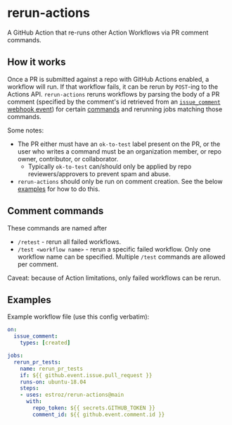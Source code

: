 # rerun-actions

A GitHub Action that re-runs other Action Workflows via PR comment commands.

## How it works

Once a PR is submitted against a repo with GitHub Actions enabled, a workflow
will run. If that workflow fails, it can be rerun by `POST`-ing to the Actions API.
`rerun-actions` reruns workflows by parsing the body of a PR comment (specified by the comment's id
retrieved from an [`issue_comment` webhook event][issue_comment_wh]) for certain [commands](#comment-commands)
and rerunning jobs matching those commands.

Some notes:
- The PR either must have an `ok-to-test` label present on the PR, or the user who writes a command must
be an organization member, or repo owner, contributor, or collaborator.
  - Typically `ok-to-test` can/should only be applied by repo reviewers/approvers to prevent spam and abuse.
- `rerun-actions` should only be run on comment creation. See the below [examples](#examples) for how to do this.

## Comment commands

These commands are named after

- `/retest` - rerun all failed workflows.
- `/test <workflow name>` - rerun a specific failed workflow. Only one workflow name can be specified.
Multiple `/test` commands are allowed per comment.

Caveat: because of Action limitations, only failed workflows can be rerun.

## Examples

Example workflow file (use this config verbatim):

```yaml
on:
  issue_comment:
    types: [created]

jobs:
  rerun_pr_tests:
    name: rerun_pr_tests
    if: ${{ github.event.issue.pull_request }}
    runs-on: ubuntu-18.04
    steps:
    - uses: estroz/rerun-actions@main
      with:
        repo_token: ${{ secrets.GITHUB_TOKEN }}
        comment_id: ${{ github.event.comment.id }}
```

[issue_comment_wh]:https://docs.github.com/en/free-pro-team@latest/developers/webhooks-and-events/webhook-events-and-payloads#issue_comment
